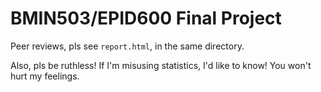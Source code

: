 # BMIN503/EPID600 Final Project
Peer reviews, pls see `report.html`, in the same directory.

Also, pls be ruthless! If I'm misusing statistics, I'd like to know! You won't hurt my feelings.
